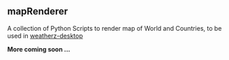 ## mapRenderer
A collection of Python Scripts to render map of World and Countries, to be used in [weatherz-desktop](https://github.com/itzmeanjan/weatherz-desktop)

**More coming soon ...**